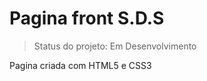 <h1>Pagina front S.D.S </h1>

> Status do projeto: Em Desenvolvimento

Pagina criada com HTML5 e CSS3
